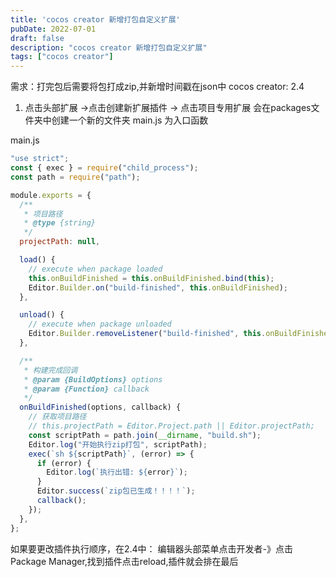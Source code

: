```yaml
---
title: 'cocos creator 新增打包自定义扩展'
pubDate: 2022-07-01
draft: false
description: "cocos creator 新增打包自定义扩展"
tags: ["cocos creator"]
---
```


需求：打完包后需要将包打成zip,并新增时间戳在json中
cocos creator: 2.4

1. 点击头部扩展 ->点击创建新扩展插件 -> 点击项目专用扩展
会在packages文件夹中创建一个新的文件夹
main.js 为入口函数

main.js

```js
"use strict";
const { exec } = require("child_process");
const path = require("path");

module.exports = {
  /**
   * 项目路径
   * @type {string}
   */
  projectPath: null,

  load() {
    // execute when package loaded
    this.onBuildFinished = this.onBuildFinished.bind(this);
    Editor.Builder.on("build-finished", this.onBuildFinished);
  },

  unload() {
    // execute when package unloaded
    Editor.Builder.removeListener("build-finished", this.onBuildFinished);
  },

  /**
   * 构建完成回调
   * @param {BuildOptions} options
   * @param {Function} callback
   */
  onBuildFinished(options, callback) {
    // 获取项目路径
    // this.projectPath = Editor.Project.path || Editor.projectPath;
    const scriptPath = path.join(__dirname, "build.sh");
    Editor.log("开始执行zip打包", scriptPath);
    exec(`sh ${scriptPath}`, (error) => {
      if (error) {
        Editor.log(`执行出错: ${error}`);
      }
      Editor.success(`zip包已生成！！！！`);
      callback();
    });
  },
};

```

如果要更改插件执行顺序，在2.4中：
编辑器头部菜单点击开发者-》点击Package Manager,找到插件点击reload,插件就会排在最后
